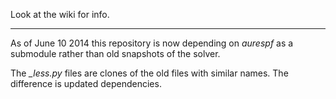 Look at the wiki for info.

----------
As of June 10 2014 this repository is now depending on *aurespf* as a submodule
rather than old snapshots of the solver.

The *_less.py* files are clones of the old files with similar names. The
difference is updated dependencies.
